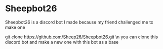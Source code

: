 # Sheepbot26
Sheepbot26 is a discord bot I made because my friend challenged me to make one


git clone https://github.com/Sheep26/Sheepbot26.git \n
you can clone this discord bot and make a new one with this bot as a base
